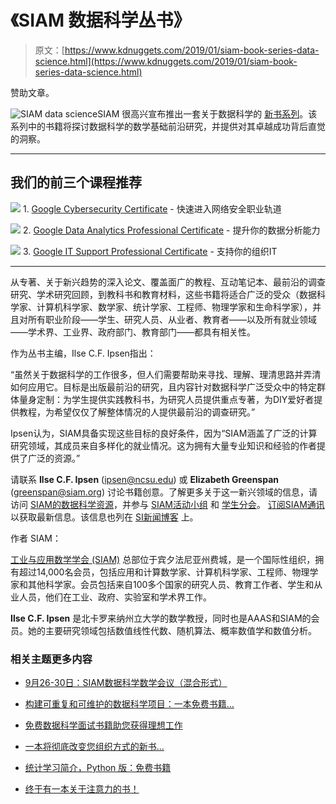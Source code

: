 # 《SIAM 数据科学丛书》

> 原文：[https://www.kdnuggets.com/2019/01/siam-book-series-data-science.html](https://www.kdnuggets.com/2019/01/siam-book-series-data-science.html)

赞助文章。

![SIAM data science](../Images/7514bb4d36cd6357a239fbe980fe366d.png)SIAM 很高兴宣布推出一套关于数据科学的 [新书系列](http://bookstore.siam.org/data-science/)。该系列中的书籍将探讨数据科学的数学基础前沿研究，并提供对其卓越成功背后直觉的洞察。

* * *

## 我们的前三个课程推荐

![](../Images/0244c01ba9267c002ef39d4907e0b8fb.png) 1\. [Google Cybersecurity Certificate](https://www.kdnuggets.com/google-cybersecurity) - 快速进入网络安全职业轨道

![](../Images/e225c49c3c91745821c8c0368bf04711.png) 2\. [Google Data Analytics Professional Certificate](https://www.kdnuggets.com/google-data-analytics) - 提升你的数据分析能力

![](../Images/0244c01ba9267c002ef39d4907e0b8fb.png) 3\. [Google IT Support Professional Certificate](https://www.kdnuggets.com/google-itsupport) - 支持你的组织IT

* * *

从专著、关于新兴趋势的深入论文、覆盖面广的教程、互动笔记本、最前沿的调查研究、学术研究回顾，到教科书和教育材料，这些书籍将适合广泛的受众（数据科学家、计算机科学家、数学家、统计学家、工程师、物理学家和生命科学家），并且对所有职业阶段——学生、研究人员、从业者、教育者——以及所有就业领域——学术界、工业界、政府部门、教育部门——都具有相关性。

作为丛书主编，Ilse C.F. Ipsen指出：

“虽然关于数据科学的工作很多，但人们需要帮助来寻找、理解、理清思路并弄清如何应用它。目标是出版最前沿的研究，且内容针对数据科学广泛受众中的特定群体量身定制：为学生提供实践教科书，为研究人员提供重点专著，为DIY爱好者提供教程，为希望仅仅了解整体情况的人提供最前沿的调查研究。”

Ipsen认为，SIAM具备实现这些目标的良好条件，因为“SIAM涵盖了广泛的计算研究领域，其成员来自多样化的就业情况。这为拥有大量专业知识和经验的作者提供了广泛的资源。”

请联系 **Ilse C.F. Ipsen** ([ipsen@ncsu.edu](mailto:ipsen@ncsu.edu)) 或 **Elizabeth Greenspan** ([greenspan@siam.org](mailto:Greenspan@siam.org)) 讨论书籍创意。了解更多关于这一新兴领域的信息，请访问 [SIAM的数据科学资源](https://www.siam.org/Research-Areas/Detail/data-science)，并参与 [SIAM活动小组](https://my-helper.siam.org/forms/join_siag.htm) 和 [学生分会](https://www.siam.org/Students-Education/Student-Chapters)。 [订阅SIAM通讯](https://us13.list-manage.com/subscribe?u=9d44e8affaec0e9d4875f3dfa&id=0808f3f8e6) 以获取最新信息。该信息也列在 [SI新闻博客](https://sinews.siam.org/Details-Page/siam-rocks-data-science-with-new-book-series) 上。

作者 SIAM：

[工业与应用数学学会 (SIAM)](https://www.siam.org/) 总部位于宾夕法尼亚州费城，是一个国际性组织，拥有超过14,000名会员，包括应用和计算数学家、计算机科学家、工程师、物理学家和其他科学家。会员包括来自100多个国家的研究人员、教育工作者、学生和从业人员，他们在工业、政府、实验室和学术界工作。

**Ilse C.F. Ipsen** 是北卡罗来纳州立大学的数学教授，同时也是AAAS和SIAM的会员。她的主要研究领域包括数值线性代数、随机算法、概率数值学和数值分析。

### 相关主题更多内容

+   [9月26-30日：SIAM数据科学数学会议（混合形式）](https://www.kdnuggets.com/2022/08/siam-conference-mathematics-data-science-hybrid.html)

+   [构建可重复和可维护的数据科学项目：一本免费书籍…](https://www.kdnuggets.com/2022/08/free-book-build-reproducible-maintainable-data-science-project.html)

+   [免费数据科学面试书籍助您获得理想工作](https://www.kdnuggets.com/free-data-science-interview-book-to-land-your-dream-job)

+   [一本将彻底改变您组织方式的新书…](https://www.kdnuggets.com/2022/02/manning-new-book-revolutionize-way-organization-approaches-data.html)

+   [统计学习简介，Python 版：免费书籍](https://www.kdnuggets.com/2023/07/introduction-statistical-learning-python-edition-free-book.html)

+   [终于有一本关于注意力的书！](https://www.kdnuggets.com/2022/11/mlm-finally-book-attention.html)
